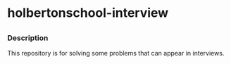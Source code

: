 # holbertonschool-interview

##

### Description

This repository is for solving some problems that can appear in interviews.

